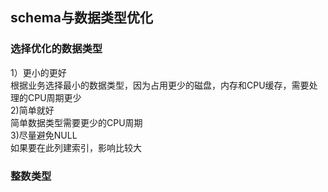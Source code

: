 ## schema与数据类型优化
### 选择优化的数据类型
1）更小的更好<br>
根据业务选择最小的数据类型，因为占用更少的磁盘，内存和CPU缓存，需要处理的CPU周期更少<br>
2)简单就好<br>
简单数据类型需要更少的CPU周期<br>
3)尽量避免NULL<br>
如果要在此列建索引，影响比较大
### 整数类型
